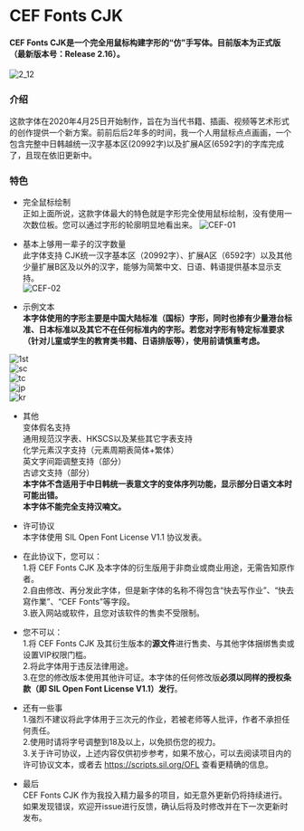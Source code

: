 # CEF Fonts CJK
  
#### CEF Fonts CJK是一个完全用鼠标构建字形的“仿”手写体。目前版本为正式版（最新版本号：Release 2.16）。  
  
![2_12](https://user-images.githubusercontent.com/106015739/235649930-9c4c229f-90b6-4570-80e8-a9437a9508e8.png)
  
### 介绍  
  
这款字体在2020年4月25日开始制作，旨在为当代书籍、插画、视频等艺术形式的创作提供一个新方案。前前后后2年多的时间，我一个人用鼠标点点画画，一个包含完整中日韩越统一汉字基本区(20992字)以及扩展A区(6592字)的字库完成了，且现在依旧更新中。  
  
### 特色  
  
-  完全鼠标绘制  
正如上面所说，这款字体最大的特色就是字形完全使用鼠标绘制，没有使用一次数位板。您可以通过字形的轮廓明显地看出来。
![CEF-01](https://user-images.githubusercontent.com/106015739/172008738-a16f92c7-dda8-4b57-9968-ecb557807404.png)
 
  
-  基本上够用一辈子的汉字数量  
此字体支持 CJK统一汉字基本区（20992字）、扩展A区（6592字）以及其他少量扩展B区及以外的汉字，能够为简繁中文、日语、韩语提供基本显示支持。  
![CEF-02](https://user-images.githubusercontent.com/106015739/172010212-91dc975b-4321-4299-9ca0-8c0a22ae7a31.png)  

-  示例文本  
  **本字体使用的字形主要是中国大陆标准（国标）字形，同时也掺有少量港台标准、日本标准以及其它不在任何标准内的字形。若您对字形有特定标准要求（针对儿童或学生的教育类书籍、日语排版等），使用前请慎重考虑。**
     
  ![1st](https://user-images.githubusercontent.com/106015739/201528926-01bf0ec0-2467-4973-b8bf-21a7f0afef43.png)  
  ![sc](https://user-images.githubusercontent.com/106015739/201528948-a8a54d1e-2b6c-451d-ac41-151df0769aea.png)  
  ![tc](https://user-images.githubusercontent.com/106015739/201528965-742e231b-9b88-494b-aeb8-8d2ef3fb1fe7.png)  
  ![jp](https://user-images.githubusercontent.com/106015739/201528978-939db0f7-6956-4a65-9814-553c09499ff0.png)  
  ![kr](https://user-images.githubusercontent.com/106015739/208249218-fd9124b3-4414-454e-a3e0-fd943ce8cbd4.png)
  
- 其他  
变体假名支持  
通用规范汉字表、HKSCS以及某些其它字表支持  
化学元素汉字支持（元素周期表简体+繁体）  
英文字间距调整支持（部分）  
古谚文支持（部分）  
**本字体不含适用于中日韩统一表意文字的变体序列功能，显示部分日语文本时可能出错。**  
**本字体不能完全支持汉喃文。**  
  
-  许可协议  
本字体使用 SIL Open Font License V1.1 协议发表。  
  
-  在此协议下，您可以：  
1.将 CEF Fonts CJK 及本字体的衍生版用于非商业或商业用途，无需告知原作者。  
2.自由修改、再分发此字体，但是新字体的名称不得包含“快去写作业”、“快去寫作業”、“CEF Fonts”等字段。  
3.嵌入网站或软件，且您对该软件的售卖不受限制。  
  
-  您不可以：  
1.将 CEF Fonts CJK 及其衍生版本的**源文件**进行售卖、与其他字体捆绑售卖或设置VIP权限门槛。  
2.将此字体用于违反法律用途。  
3.在您的修改版本使用其他许可证。本字体的任何修改版**必须以同样的授权条款（即 SIL Open Font License V1.1）发行**。  
  
-  还有一些事  
1.强烈不建议将此字体用于三次元的作业，若被老师等人批评，作者不承担任何责任。  
2.使用时请将字号调整到18及以上，以免损伤您的视力。  
3.关于许可协议，上述内容仅供初步参考，如果不放心，可以去阅读项目内的许可协议文本，或者去 https://scripts.sil.org/OFL 查看更精确的信息。  
  
-  最后  
CEF Fonts CJK 作为我投入精力最多的项目，如无意外更新仍将持续进行。如果发现错误，欢迎开issue进行反馈，确认后将及时修改并在下一次更新时发布。  
